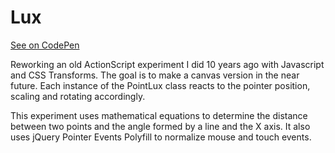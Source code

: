 Lux
===

[See on CodePen](http://codepen.io/leofavre/details/YWQqLd/)

Reworking an old ActionScript experiment I did 10 years ago with Javascript and CSS Transforms. The goal is to make a canvas version in the near future. Each instance of the PointLux class reacts to the pointer position, scaling and rotating accordingly.

This experiment uses mathematical equations to determine the distance between two points and the angle formed by a line and the X axis. It also uses jQuery Pointer Events Polyfill to normalize mouse and touch events.